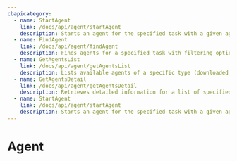 ```yaml
---
cbapicategory:
  - name: StartAgent
    link: /docs/api/agent/startAgent
    description: Starts an agent for the specified task with a given agent ID .
  - name: FindAgent
    link: /docs/api/agent/findAgent
    description: Finds agents for a specified task with filtering options by location, source and maximum results.
  - name: GetAgentsList
    link: /docs/api/agent/getAgentsList
    description: Lists available agents of a specific type (downloaded, local, or all).
  - name: GetAgentsDetail
    link: /docs/api/agent/getAgentsDetail
    description: Retrieves detailed information for a list of specified agents .
  - name: StartAgent
    link: /docs/api/agent/startAgent
    description: Starts an agent for the specified task with a given agent ID .
---
```

# Agent
<CBAPICategory />